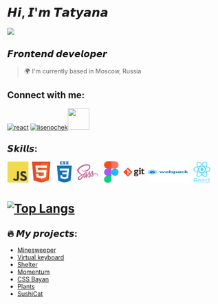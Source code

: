 # 𝙃𝙞, 𝙄'𝙢 𝙏𝙖𝙩𝙮𝙖𝙣𝙖
 <img src="https://i.pinimg.com/originals/c8/01/cc/c801cc0b276490680cea5c1766633d3f.png" width=""/>

## 𝙁𝙧𝙤𝙣𝙩𝙚𝙣𝙙 𝙙𝙚𝙫𝙚𝙡𝙤𝙥𝙚𝙧
> 🌍 I'm currently based in Moscow, Russia
## Connect with me:
</a> <a href="https://t.me/lisenochek96" target="_blank" title="Telegram" rel="nofollow"><img src="https://cdn.svgporn.com/logos/telegram.svg" alt="react" width="50" height="50" style="max-width: 100%;" /></a> <a href="https://discord.gg/lisenochek" rel="nofollow"><img src="https://cdn.jsdelivr.net/npm/simple-icons@3.0.1/icons/discord.svg" alt="lisenochek" width="50" height="50" style="max-width: 100%;"></a><a href="./" title="Linkedin"><img src="https://cdn.svgporn.com/logos/linkedin-icon.svg" width="50" height="50" style="max-width: 100%;"></a>
## 𝙎𝙠𝙞𝙡𝙡𝙨:
<a href="https://developer.mozilla.org/en-US/docs/Web/JavaScript" target="_blank"><img src="https://github.com/devicons/devicon/blob/master/icons/javascript/javascript-original.svg" alt="javascript" width="50" height="50" /></a> <a href="https://developer.mozilla.org/en-US/docs/Glossary/HTML5" target="_blank"> <img src="https://github.com/devicons/devicon/blob/master/icons/html5/html5-original.svg" alt="html5" width="50" height="50" /></a> <a href="https://developer.mozilla.org/en-US/docs/Web/CSS" target="_blank"> <img src="https://github.com/devicons/devicon/blob/master/icons/css3/css3-plain-wordmark.svg" alt="css3" width="50" height="50" /></a> <a href="https://sass-lang.com/" target="_blank"> <img src="https://github.com/devicons/devicon/blob/master/icons/sass/sass-original.svg" alt="sass" width="50" height="50" /></a>  <a href="https://www.figma.com/" target="_blank"> <img src="https://github.com/devicons/devicon/blob/master/icons/figma/figma-original.svg" alt="figma" width="50" height="50" /></a> <a href="https://git-scm.com/" target="_blank"> <img src="https://github.com/devicons/devicon/blob/master/icons/git/git-original-wordmark.svg" alt="git" width="50" height="50" /></a> <a href="https://webpack.js.org/" target="_blank"> <img src="https://github.com/devicons/devicon/blob/master/icons/webpack/webpack-original-wordmark.svg" alt="webpack" width="100" height="50" /></a> <a href="https://react.dev/" target="_blank"> <img src="https://github.com/devicons/devicon/blob/master/icons/react/react-original-wordmark.svg" alt="react" width="50" height="50" /></a>
# [![Top Langs](https://github-readme-stats.vercel.app/api/top-langs/?username=l1senochek&layout=compact)](https://github.com/l1senochek/github-readme-stats)
## 🔥 𝙈𝙮 𝙥𝙧𝙤𝙟𝙚𝙘𝙩𝙨:
- [Minesweeper](https://l1senochek.github.io/minesweeper/minesweeper/)
- [Virtual keyboard](https://l1senochek.github.io/virtual-keyboard/)
- [Shelter](https://l1senochek.github.io/shelter/shelter/pages/main/index.html)
- [Momentum](https://l1senochek.github.io/momentum/)
- [CSS Bayan](https://l1senochek.github.io/CSSBayan/CSSBayan/)
- [Plants](https://l1senochek.github.io/plants/)
- [SushiCat](https://github.com/L1senochek/SushiCat)

<!--
**L1senochek/L1senochek** is a ✨ _special_ ✨ repository because its `README.md` (this file) appears on your GitHub profile.

Here are some ideas to get you started:

- 🔭 I’m currently working on ...
- 🌱 I’m currently learning ...
- 👯 I’m looking to collaborate on ...
- 🤔 I’m looking for help with ...
- 💬 Ask me about ...
- 📫 How to reach me: ...
- 😄 Pronouns: ...
- ⚡ Fun fact: ...
-->
